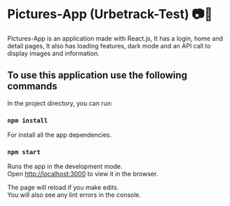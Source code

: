 # Pictures-App (Urbetrack-Test) 📷💜

Pictures-App is an application made with React.js, It has a login, home and detail pages, It also has loading features, dark mode and an API call to display images and information.

## To use this application use the following commands

In the project directory, you can run:

### `npm install`

For install all the app dependencies.

### `npm start`

Runs the app in the development mode.<br />
Open [http://localhost:3000](http://localhost:3000) to view it in the browser.

The page will reload if you make edits.<br />
You will also see any lint errors in the console.
